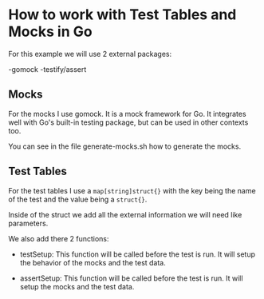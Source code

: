 # How to work with Test Tables and Mocks in Go

For this example we will use 2 external packages:

-gomock
-testify/assert

## Mocks

For the mocks I use gomock. It is a mock framework for Go. It integrates well with Go's built-in testing package, but can be used in other contexts too.

You can see in the file generate-mocks.sh how to generate the mocks.

## Test Tables

For the test tables I use a `map[string]struct{}` with the key being the name of the test and the value being a `struct{}`.

Inside of the struct we add all the external information we will need like parameters.

We also add there 2 functions:

- testSetup: This function will be called before the test is run. It will setup the behavior of the mocks and the test data.

- assertSetup: This function will be called before the test is run. It will setup the mocks and the test data.
